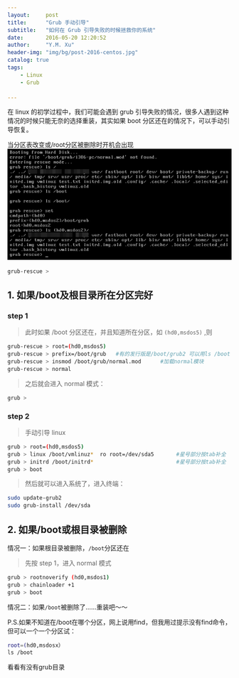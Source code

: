 ```yaml
---
layout:     post
title:      "Grub 手动引导"
subtitle:   "如何在 Grub 引导失败的时候拯救你的系统"
date:       2016-05-20 12:20:52
author:     "Y.M. Xu"
header-img: "img/bg/post-2016-centos.jpg"
catalog: true
tags:
    - Linux
    - Grub

---
```


在 linux 的初学过程中，我们可能会遇到 grub 引导失败的情况，很多人遇到这种情况的时候只能无奈的选择重装，其实如果 boot 分区还在的情况下，可以手动引导恢复。

当分区表改变或/root分区被删除时开机会出现
![grub-rescue](/img/post/2016-05-20-grub/grub-rescue.png)

```bash
grub-rescue >
```

## 1. 如果/boot及根目录所在分区完好

### step 1

>此时如果 /boot 分区还在，并且知道所在分区，如 ```(hd0,msdos5)``` ,则

```bash
grub-rescue > root=(hd0,msdos5)
grub-rescue > prefix=/boot/grub   #有的发行版是/boot/grub2 可以用ls /boot 查看
grub-rescue > insmod /boot/grub/normal.mod      #加载normal模块
grub-rescue > normal
```

	
>之后就会进入 normal 模式：

```bash
grub > 
```

### step 2    
>手动引导 linux

```bash
grub > root=(hd0,msdos5)
grub > linux /boot/vmlinuz*  ro root=/dev/sda5       #星号部分按tab补全
grub > initrd /boot/initrd*                          #星号部分按tab补全
grub > boot
```
	
>然后就可以进入系统了，进入终端：

```bash
sudo update-grub2
sudo grub-install /dev/sda
```

## 2. 如果/boot或根目录被删除

情况一：如果根目录被删除，```/boot```分区还在

>先按 step 1，进入 normal 模式

```bash
grub > rootnoverify (hd0,msdos1) 
grub > chainloader +1
grub > boot
```

情况二：如果```/boot```被删除了......重装吧～～

P.S.如果不知道在/boot在哪个分区，网上说用find，但我用过提示没有find命令，但可以一个一个分区试：

```bash
root=(hd0,msdosx）
ls /boot
```

看看有没有grub目录